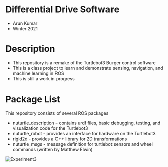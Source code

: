 # Differential Drive Software
* Arun Kumar
* Winter 2021

# Description
* This repository is a remake of the Turtlebot3 Burger control software
* This is a class project to learn and demonstrate sensing, navigation, and machine learning in ROS
* This is still a work in progress

# Package List
This repository consists of several ROS packages
- nuturtle_description - contains urdf files, basic debugging, testing, and visualization code for the Turtlebot3
- nuturtle_robot - provides an interface for hardware on the Turtlebot3
- rigid2d - provides a C++ library for 2D transformations
- nuturtle_msgs - message definition for turtlebot sensors and wheel commands (written by Matthew Elwin)<br/>

![Experiment3](nuturtle_robot/gifs/experiment3.gif)